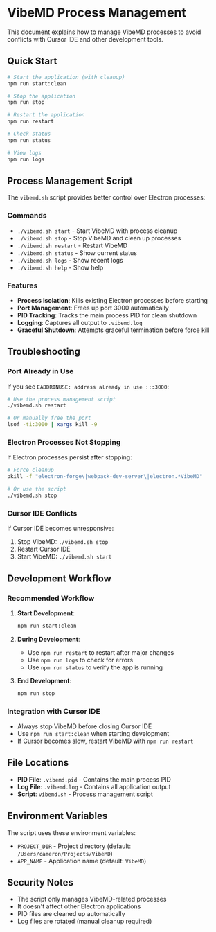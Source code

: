# VibeMD Process Management

This document explains how to manage VibeMD processes to avoid conflicts with Cursor IDE and other development tools.

## Quick Start

```bash
# Start the application (with cleanup)
npm run start:clean

# Stop the application
npm run stop

# Restart the application
npm run restart

# Check status
npm run status

# View logs
npm run logs
```

## Process Management Script

The `vibemd.sh` script provides better control over Electron processes:

### Commands

- `./vibemd.sh start` - Start VibeMD with process cleanup
- `./vibemd.sh stop` - Stop VibeMD and clean up processes
- `./vibemd.sh restart` - Restart VibeMD
- `./vibemd.sh status` - Show current status
- `./vibemd.sh logs` - Show recent logs
- `./vibemd.sh help` - Show help

### Features

- **Process Isolation**: Kills existing Electron processes before starting
- **Port Management**: Frees up port 3000 automatically
- **PID Tracking**: Tracks the main process PID for clean shutdown
- **Logging**: Captures all output to `.vibemd.log`
- **Graceful Shutdown**: Attempts graceful termination before force kill

## Troubleshooting

### Port Already in Use

If you see `EADDRINUSE: address already in use :::3000`:

```bash
# Use the process management script
./vibemd.sh restart

# Or manually free the port
lsof -ti:3000 | xargs kill -9
```

### Electron Processes Not Stopping

If Electron processes persist after stopping:

```bash
# Force cleanup
pkill -f "electron-forge\|webpack-dev-server\|electron.*VibeMD"

# Or use the script
./vibemd.sh stop
```

### Cursor IDE Conflicts

If Cursor IDE becomes unresponsive:

1. Stop VibeMD: `./vibemd.sh stop`
2. Restart Cursor IDE
3. Start VibeMD: `./vibemd.sh start`

## Development Workflow

### Recommended Workflow

1. **Start Development**:
   ```bash
   npm run start:clean
   ```

2. **During Development**:
   - Use `npm run restart` to restart after major changes
   - Use `npm run logs` to check for errors
   - Use `npm run status` to verify the app is running

3. **End Development**:
   ```bash
   npm run stop
   ```

### Integration with Cursor IDE

- Always stop VibeMD before closing Cursor IDE
- Use `npm run start:clean` when starting development
- If Cursor becomes slow, restart VibeMD with `npm run restart`

## File Locations

- **PID File**: `.vibemd.pid` - Contains the main process PID
- **Log File**: `.vibemd.log` - Contains all application output
- **Script**: `vibemd.sh` - Process management script

## Environment Variables

The script uses these environment variables:

- `PROJECT_DIR` - Project directory (default: `/Users/cameron/Projects/VibeMD`)
- `APP_NAME` - Application name (default: `VibeMD`)

## Security Notes

- The script only manages VibeMD-related processes
- It doesn't affect other Electron applications
- PID files are cleaned up automatically
- Log files are rotated (manual cleanup required)




